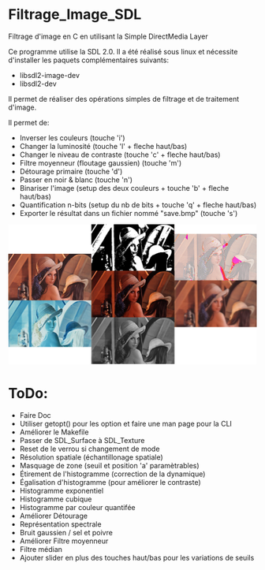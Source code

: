 # Filtrage_Image_SDL
Filtrage d'image en C en utilisant la Simple DirectMedia Layer

Ce programme utilise la SDL 2.0.
Il a été réalisé sous linux et nécessite d'installer les paquets complémentaires suivants:
* libsdl2-image-dev
* libsdl2-dev

Il permet de réaliser des opérations simples de filtrage et de traitement d'image.

Il permet de:
* Inverser les couleurs (touche 'i')
* Changer la luminosité (touche 'l' + fleche haut/bas)
* Changer le niveau de contraste (touche 'c' + fleche haut/bas)
* Filtre moyenneur (floutage gaussien) (touche 'm')
* Détourage primaire (touche 'd')
* Passer en noir & blanc (touche 'n')
* Binariser l'image (setup des deux couleurs + touche 'b' + fleche haut/bas)
* Quantification n-bits (setup du nb de bits + touche 'q' + fleche haut/bas)
* Exporter le résultat dans un fichier nommé "save.bmp" (touche 's')

![Illustration de ce que fait le programme](./lenna-example.png)

# ToDo:
* Faire Doc
* Utiliser getopt() pour les option et faire une man page pour la CLI
* Améliorer le Makefile
* Passer de SDL_Surface à SDL_Texture
* Reset de le verrou si changement de mode
* Résolution spatiale (échantillonage spatiale)
* Masquage de zone (seuil et position 'a' paramètrables)
* Étirement de l'histogramme (correction de la dynamique)
* Égalisation d'histogramme (pour améliorer le contraste)
* Histogramme exponentiel
* Histogramme cubique
* Histogramme par couleur quantifée
* Améliorer Détourage
* Représentation spectrale
* Bruit gaussien / sel et poivre
* Améliorer Filtre moyenneur
* Filtre médian
* Ajouter slider en plus des touches haut/bas pour les variations de seuils
